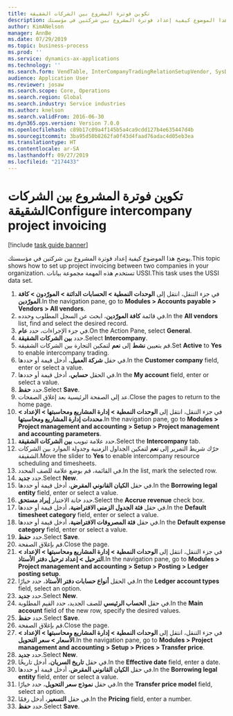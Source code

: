 ```yaml
---
title: تكوين فوترة المشروع بين الشركات الشقيقة
description: يوضح هذا الموضوع كيفية إعداد فوترة المشروع بين شركتين في مؤسستك.
author: KimANelson
manager: AnnBe
ms.date: 07/29/2019
ms.topic: business-process
ms.prod: ''
ms.service: dynamics-ax-applications
ms.technology: ''
ms.search.form: VendTable, InterCompanyTradingRelationSetupVendor, SysDataAreaSelectLookup, ProjParameters, ProjPosting, ProjTransferPrice
audience: Application User
ms.reviewer: josaw
ms.search.scope: Core, Operations
ms.search.region: Global
ms.search.industry: Service industries
ms.author: knelson
ms.search.validFrom: 2016-06-30
ms.dyn365.ops.version: Version 7.0.0
ms.openlocfilehash: c89b17c09a4f145b5a4ca9cdd127b4e635447d4b
ms.sourcegitcommit: 3ba95d50b8262fa0f43d4faad76adac4d05eb3ea
ms.translationtype: HT
ms.contentlocale: ar-SA
ms.lasthandoff: 09/27/2019
ms.locfileid: "2174433"
---
```

# <a name="configure-intercompany-project-invoicing"></a><span data-ttu-id="2db1e-103">تكوين فوترة المشروع بين الشركات الشقيقة</span><span class="sxs-lookup"><span data-stu-id="2db1e-103">Configure intercompany project invoicing</span></span>

[!include [task guide banner](../../includes/task-guide-banner.md)]

<span data-ttu-id="2db1e-104">يوضح هذا الموضوع كيفية إعداد فوترة المشروع بين شركتين في مؤسستك.</span><span class="sxs-lookup"><span data-stu-id="2db1e-104">This topic shows how to set up project invoicing between two companies in your organization.</span></span> <span data-ttu-id="2db1e-105">تستخدم هذه المهمة مجموعة بيانات USSI.</span><span class="sxs-lookup"><span data-stu-id="2db1e-105">This task uses the USSI data set.</span></span>

1. <span data-ttu-id="2db1e-106">في جزء التنقل، انتقل إلى **الوحدات النمطية > الحسابات الدائنة > المورّدون > كافة المورّدين**.</span><span class="sxs-lookup"><span data-stu-id="2db1e-106">In the navigation pane, go to **Modules > Accounts payable > Vendors > All vendors**.</span></span>
2. <span data-ttu-id="2db1e-107">في قائمة **كافة المورّدين**، ابحث عن السجل المطلوب وحدده.</span><span class="sxs-lookup"><span data-stu-id="2db1e-107">In the **All vendors** list, find and select the desired record.</span></span>
3. <span data-ttu-id="2db1e-108">في جزء الإجراءات، حدد **عام**.</span><span class="sxs-lookup"><span data-stu-id="2db1e-108">On the Action Pane, select **General**.</span></span>
4. <span data-ttu-id="2db1e-109">حدد **بين الشركات الشقيقة‬**.</span><span class="sxs-lookup"><span data-stu-id="2db1e-109">Select **Intercompany**.</span></span>
5. <span data-ttu-id="2db1e-110">قم بتعيين **نشط** إلى **نعم** لتمكين التجارة بين الشركات الشقيقة.</span><span class="sxs-lookup"><span data-stu-id="2db1e-110">Set **Active** to **Yes** to enable intercompany trading.</span></span>
6. <span data-ttu-id="2db1e-111">في حقل **شركة العميل**، أدخل قيمة أو حددها.</span><span class="sxs-lookup"><span data-stu-id="2db1e-111">In the **Customer company** field, enter or select a value.</span></span>
7. <span data-ttu-id="2db1e-112">في الحقل **حسابي**، أدخل قيمة أو حددها.</span><span class="sxs-lookup"><span data-stu-id="2db1e-112">In the **My account** field, enter or select a value.</span></span>
8. <span data-ttu-id="2db1e-113">حدد **حفظ**.</span><span class="sxs-lookup"><span data-stu-id="2db1e-113">Select **Save**.</span></span>
9. <span data-ttu-id="2db1e-114">عد إلى الصفحة الرئيسية بعد إغلاق الصفحات.</span><span class="sxs-lookup"><span data-stu-id="2db1e-114">Close the pages to return to the home page.</span></span>
10. <span data-ttu-id="2db1e-115">في جزء التنقل، انتقل إلى **الوحدات النمطية > إدارة المشاريع ومحاسبتها > الإعداد > محددات إدارة المشاريع ومحاسبتها‬**.</span><span class="sxs-lookup"><span data-stu-id="2db1e-115">In the navigation pane, go to **Modules > Project management and accounting > Setup > Project management and accounting parameters**.</span></span>
11. <span data-ttu-id="2db1e-116">حدد علامة تبويب **بين الشركات الشقيقة**.</span><span class="sxs-lookup"><span data-stu-id="2db1e-116">Select the **Intercompany** tab.</span></span>
12. <span data-ttu-id="2db1e-117">حرّك شريط التمرير إلى **نعم** لتمكين الجداول الزمنية وجدولة الموارد بين الشركات الشقيقة.</span><span class="sxs-lookup"><span data-stu-id="2db1e-117">Move the slider to **Yes** to enable intercompany resource scheduling and timesheets.</span></span>
13. <span data-ttu-id="2db1e-118">في القائمة، قم بوضع علامة للصف المحدد.</span><span class="sxs-lookup"><span data-stu-id="2db1e-118">In the list, mark the selected row.</span></span>
14. <span data-ttu-id="2db1e-119">حدد **جديد**.</span><span class="sxs-lookup"><span data-stu-id="2db1e-119">Select **New**.</span></span>
15. <span data-ttu-id="2db1e-120">في حقل **الكيان القانوني المقرض**، أدخل قيمة أو حددها.</span><span class="sxs-lookup"><span data-stu-id="2db1e-120">In the **Borrowing legal entity** field, enter or select a value.</span></span>
16. <span data-ttu-id="2db1e-121">حدد خانة الاختيار **إيراد مستحق**.</span><span class="sxs-lookup"><span data-stu-id="2db1e-121">Select the **Accrue revenue** check box.</span></span>
17. <span data-ttu-id="2db1e-122">في حقل **فئة الجدول الزمني الافتراضية**، أدخل قيمة أو حددها.</span><span class="sxs-lookup"><span data-stu-id="2db1e-122">In the **Default timesheet category** field, enter or select a value.</span></span>
18. <span data-ttu-id="2db1e-123">في حقل **فئة المصروفات الافتراضية‬**، أدخل قيمة أو حددها.</span><span class="sxs-lookup"><span data-stu-id="2db1e-123">In the **Default expense category** field, enter or select a value.</span></span>
19. <span data-ttu-id="2db1e-124">حدد **حفظ**.</span><span class="sxs-lookup"><span data-stu-id="2db1e-124">Select **Save**.</span></span>
20. <span data-ttu-id="2db1e-125">قم بإغلاق الصفحة.</span><span class="sxs-lookup"><span data-stu-id="2db1e-125">Close the page.</span></span>
21. <span data-ttu-id="2db1e-126">في جزء التنقل، انتقل إلى **الوحدات النمطية > إدارة المشاريع ومحاسبتها‬‬ > الإعداد > الترحيل > إعداد ترحيل دفتر الأستاذ‬**.</span><span class="sxs-lookup"><span data-stu-id="2db1e-126">In the navigation pane, go to **Modules > Project management and accounting > Setup > Posting > Ledger posting setup**.</span></span>
22. <span data-ttu-id="2db1e-127">في الحقل **أنواع حسابات دفتر الأستاذ**، حدد خيارًا.</span><span class="sxs-lookup"><span data-stu-id="2db1e-127">In the **Ledger account types** field, select an option.</span></span>
23. <span data-ttu-id="2db1e-128">حدد **جديد**.</span><span class="sxs-lookup"><span data-stu-id="2db1e-128">Select **New**.</span></span>
24. <span data-ttu-id="2db1e-129">في حقل **الحساب الرئيسي** للصف الجديد، حدد القيم المطلوبة.</span><span class="sxs-lookup"><span data-stu-id="2db1e-129">In the **Main account** field of the new row, specify the desired values.</span></span>
25. <span data-ttu-id="2db1e-130">حدد **حفظ**.</span><span class="sxs-lookup"><span data-stu-id="2db1e-130">Select **Save**.</span></span>
26. <span data-ttu-id="2db1e-131">قم بإغلاق الصفحة.</span><span class="sxs-lookup"><span data-stu-id="2db1e-131">Close the page.</span></span>
27. <span data-ttu-id="2db1e-132">في جزء التنقل، انتقل إلى **الوحدات النمطية > إدارة المشاريع ومحاسبتها‬‬ > الإعداد > الأسعار > سعر التحويل‬**.</span><span class="sxs-lookup"><span data-stu-id="2db1e-132">In the navigation pane, go to **Modules > Project management and accounting > Setup > Prices > Transfer price**.</span></span>
28. <span data-ttu-id="2db1e-133">حدد **جديد**.</span><span class="sxs-lookup"><span data-stu-id="2db1e-133">Select **New**.</span></span>
29. <span data-ttu-id="2db1e-134">في حقل **تاريخ السريان**، أدخل تاريخًا.</span><span class="sxs-lookup"><span data-stu-id="2db1e-134">In the **Effective date** field, enter a date.</span></span>
30. <span data-ttu-id="2db1e-135">في حقل **الكيان القانوني المقرض**، أدخل قيمة أو حددها.</span><span class="sxs-lookup"><span data-stu-id="2db1e-135">In the **Borrowing legal entity** field, enter or select a value.</span></span>
31. <span data-ttu-id="2db1e-136">في حقل **نموذج سعر التحويل**، حدد خيارًا.</span><span class="sxs-lookup"><span data-stu-id="2db1e-136">In the **Transfer price model** field, select an option.</span></span>
32. <span data-ttu-id="2db1e-137">في حقل **التسعير‬**، أدخل رقمًا.</span><span class="sxs-lookup"><span data-stu-id="2db1e-137">In the **Pricing** field, enter a number.</span></span>
33. <span data-ttu-id="2db1e-138">حدد **حفظ**.</span><span class="sxs-lookup"><span data-stu-id="2db1e-138">Select **Save**.</span></span>

